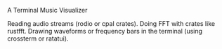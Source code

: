 A Terminal Music Visualizer

Reading audio streams (rodio or cpal crates).
Doing FFT with crates like rustfft.
Drawing waveforms or frequency bars in the terminal (using crossterm or ratatui).
